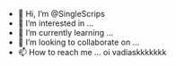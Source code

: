 - 👋 Hi, I’m @SingleScrips
- 👀 I’m interested in ...
- 🌱 I’m currently learning ...
- 💞️ I’m looking to collaborate on ...
- 📫 How to reach me ...
oi vadiaskkkkkkk

